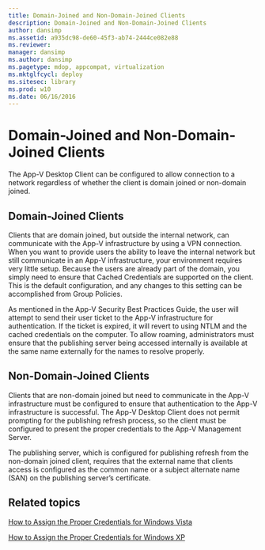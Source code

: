 ```yaml
---
title: Domain-Joined and Non-Domain-Joined Clients
description: Domain-Joined and Non-Domain-Joined Clients
author: dansimp
ms.assetid: a935dc98-de60-45f3-ab74-2444ce082e88
ms.reviewer: 
manager: dansimp
ms.author: dansimp
ms.pagetype: mdop, appcompat, virtualization
ms.mktglfcycl: deploy
ms.sitesec: library
ms.prod: w10
ms.date: 06/16/2016
---
```



# Domain-Joined and Non-Domain-Joined Clients


The App-V Desktop Client can be configured to allow connection to a network regardless of whether the client is domain joined or non-domain joined.

## Domain-Joined Clients


Clients that are domain joined, but outside the internal network, can communicate with the App-V infrastructure by using a VPN connection. When you want to provide users the ability to leave the internal network but still communicate in an App-V infrastructure, your environment requires very little setup. Because the users are already part of the domain, you simply need to ensure that Cached Credentials are supported on the client. This is the default configuration, and any changes to this setting can be accomplished from Group Policies.

As mentioned in the App-V Security Best Practices Guide, the user will attempt to send their user ticket to the App-V infrastructure for authentication. If the ticket is expired, it will revert to using NTLM and the cached credentials on the computer. To allow roaming, administrators must ensure that the publishing server being accessed internally is available at the same name externally for the names to resolve properly.

## Non-Domain-Joined Clients


Clients that are non-domain joined but need to communicate in the App-V infrastructure must be configured to ensure that authentication to the App-V infrastructure is successful. The App-V Desktop Client does not permit prompting for the publishing refresh process, so the client must be configured to present the proper credentials to the App-V Management Server.

The publishing server, which is configured for publishing refresh from the non-domain joined client, requires that the external name that clients access is configured as the common name or a subject alternate name (SAN) on the publishing server’s certificate.

## Related topics


[How to Assign the Proper Credentials for Windows Vista](how-to-assign--the-proper-credentials-for-windows-vista.md)

[How to Assign the Proper Credentials for Windows XP](how-to-assign--the-proper-credentials-for-windows-xp.md)

 

 





